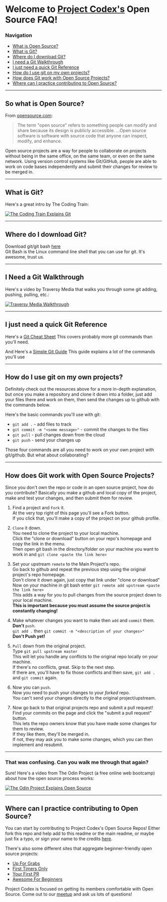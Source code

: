 # Welcome to [Project Codex's][1] Open Source FAQ!
[1]: https://github.com/ProjectCodex

### Navigation
* [What is Open Source?](#so-what-is-open-source?)
* [What is Git?](#what-is-git?)
* [Where do I download Git?](#where-do-i-download-git?)
* [I need a Git Walkthrough](#i-need-a-git-walkthrough)
* [I just need a quick Git Reference](#i-just-need-a-quick-git-reference)
* [How do I use git on my own projects?](#how-do-i-use-git-on-my-own-projects?)
* [How does Git work with Open Source Projects?](#how-does-git-work-with-open-source-projects)
* [Where can I practice contributing to Open Source?](#where-can-i-practice-contributing-to-open-source?)
---
## So what is Open Source?

From [opensource.com](https://opensource.com/resources/what-open-source):
>The term "open source" refers to something people can modify and share because its design is publicly accessible.
>...Open source software is software with source code that anyone can inspect, modify, and enhance.

Open source projects are a way for people to collaborate on projects without being in the same office, on the same team, or even on the same network. Using version control systems like Git/GitHub, people are able to work on code bases independently and submit their changes for review to be merged in.  

---
## What is Git?

Here's a great intro by The Coding Train: 

[![The Coding Train Explains Git](https://img.youtube.com/vi/BCQHnlnPusY/0.jpg)](https://youtu.be/BCQHnlnPusY)  

---
## Where do I download Git?

Download git/git bash [here](https://git-scm.com/downloads)  
Git Bash is the Linux command line shell that you can use for git. It's awesome, trust us.

---
## I Need a Git Walkthrough

Here's a video by Traversy Media that walks you through some git adding, pushing, pulling, etc.:

[![Traversy Media Walkthrough](https://img.youtube.com/vi/SWYqp7iY_Tc/0.jpg)](https://youtu.be/SWYqp7iY_Tc)

---
## I just need a quick Git Reference

Here's a [Git Cheat Sheet](http://jonas.nitro.dk/git/quick-reference.html)
This covers probably more git commands than you'll need.

And Here's a [Simple Git Guide](http://rogerdudler.github.io/git-guide/)
This guide explains a lot of the commands you'll use 

---
## How do I use git on my own projects?

Definitely check out the resources above for a more in-depth explanation, but once you make a repository and clone it down into a folder, 
just add your files there and work on them, then send the changes up to github with the commands below.

Here's the basic commands you'll use with git:
* `git add .` - add files to track
* `git commit -m "<some message>"` - commit the changes to the files
* `git pull` - pull changes down from the cloud
* `git push` - send your changes up

Those four commands are all you need to work on your own project with git/github. But what about collaborating?

---
## How does Git work with Open Source Projects?

Since you don't own the repo or code in an open source project, how do you contribute? Basically you make a github and local copy of the project, make and test your changes, and then submit them for review.

1. Find a project and `Fork` it.  
At the very top right of this page you'll see a Fork button.  
If you click that, you'll make a copy of the project on your github profile.  
  
1. `Clone` it down.  
You need to clone the project to your local machine.  
Click the "clone or download" button on your repo's homepage and copy the link in the menu.  
Then open git bash in the directory/folder on your machine you want to work in and `git clone <paste the link here>`  
  
1. Set your upstream `remote` to the Main Project's repo.  
Go back to github and repeat the previous step using the original project's repo homepage.  
Don't clone it down again, just copy that link under "clone or download"
Now on your machine in git bash enter `git remote add upstream <paste the link here>`  
This adds a way for you to pull changes from the source project down to your local machine.  
**This is important because you must assume the source project is constantly changing!**  
  
1. Make whatever changes you want to make then `add` and `commit` them. **Don't** `push`.   
`git add .` then `git commit -m "<description of your changes>"`  
**Don't Push yet!**

1. `Pull` down from the original project.  
Type `git pull upstream master`  
This will let you handle any conflicts to the original repo locally on your machine.  
If there's no conflicts, great. Skip to the next step.  
If there are, you'll have to fix those conflicts and then save, `git add .` and `git commit` again.  

1. Now you can `push`.  
Now you need to push your changes to your _forked_ repo.  
You can't send your changes directly to the original project/upstream.  

1. Now go back to that original projects repo and submit a pull request!  
Find your commits on the page and click the "submit a pull request" button.  
This lets the repo owners know that you have made some changes for them to review.  
If they like them, they'll be merged in.  
If not, they may ask you to make some changes, which you can then implement and resubmit.  
  
---
### That was confusing. Can you walk me through that again?

Sure! Here's a video from The Odin Project (a free online web bootcamp) about how the open source process works:

[![The Odin Project Explains Open Source](https://img.youtube.com/vi/mENDYhfxH-o/0.jpg)](https://youtu.be/mENDYhfxH-o)

---

## Where can I practice contributing to Open Source?

You can start by contributing to Project Codex's Open Source Repos! Either fork this repo and help add to this readme or the main readme, or maybe just fix a typo, or sign your name to the credits [here](https://github.com/ProjectCodex/OpenSourceProjects#Credits).

There's also some different sites that aggregate beginner-friendly open source projects:
* [Up For Grabs](https://up-for-grabs.net/#/)
* [First Timers Only](https://www.firsttimersonly.com/)
* [Your First PR](http://yourfirstpr.github.io/)
* [Awesome For Beginners](https://github.com/MunGell/awesome-for-beginners)

Project Codex is focused on getting its members comfortable with Open Source. Come out to our [meetup](meetup.com/project-code-experience) and ask us lots of questions!